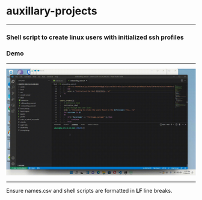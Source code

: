# auxillary-projects
---
### Shell script to create linux users with initialized ssh profiles


### Demo
---
![onboarding_users.gif](onboarding_users_demo.gif "onboarding_users_demo")


---
Ensure names.csv and shell scripts are formatted in **LF** line breaks.